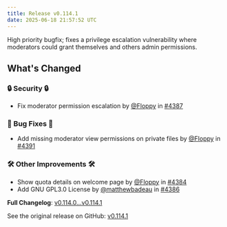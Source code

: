 ```yaml
---
title: Release v0.114.1
date: 2025-06-18 21:57:52 UTC
---
```

High priority bugfix; fixes a privilege escalation vulnerability where moderators could grant themselves and others admin permissions.

## What's Changed
### 🔒 Security 🔒
* Fix moderator permission escalation by [@Floppy](https://github.com/Floppy) in [#4387](https://github.com/manyfold3d/manyfold/pull/4387)
### 🐛 Bug Fixes 🐛
* Add missing moderator view permissions on private files by [@Floppy](https://github.com/Floppy) in [#4391](https://github.com/manyfold3d/manyfold/pull/4391)
### 🛠️ Other Improvements 🛠️
* Show quota details on welcome page by [@Floppy](https://github.com/Floppy) in [#4384](https://github.com/manyfold3d/manyfold/pull/4384)
* Add GNU GPL3.0 License by [@matthewbadeau](https://github.com/matthewbadeau) in [#4386](https://github.com/manyfold3d/manyfold/pull/4386)


**Full Changelog**: [v0.114.0...v0.114.1](https://github.com/manyfold3d/manyfold/compare/v0.114.0...v0.114.1)

See the original release on GitHub: [v0.114.1](https://github.com/manyfold3d/manyfold/releases/tag/v0.114.1)
